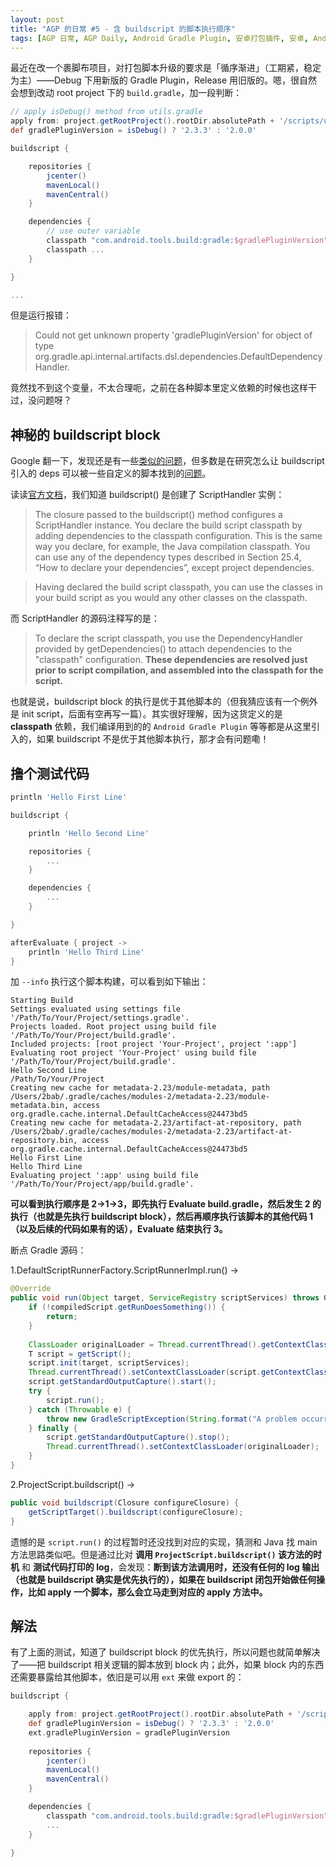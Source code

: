 ```yaml
---
layout: post
title: "AGP 的日常 #5 - 含 buildscript 的脚本执行顺序"
tags: [AGP 日常, AGP Daily, Android Gradle Plugin, 安卓打包插件, 安卓, Android, 中文]
---
```


最近在改一个裹脚布项目，对打包脚本升级的要求是「循序渐进」（工期紧，稳定为主）——Debug 下用新版的 Gradle Plugin，Release 用旧版的。嗯，很自然会想到改动 root project 下的 `build.gradle`，加一段判断：

``` gradle
// apply isDebug() method from utils.gradle
apply from: project.getRootProject().rootDir.absolutePath + '/scripts/utils.gradle'
def gradlePluginVersion = isDebug() ? '2.3.3' : '2.0.0'

buildscript {

    repositories {
        jcenter()
        mavenLocal()
        mavenCentral()
    }

    dependencies {
        // use outer variable
        classpath "com.android.tools.build:gradle:$gradlePluginVersion"
        classpath ...
    }

}

...
```
<!--more-->

但是运行报错：

> Could not get unknown property 'gradlePluginVersion' for object of type  org.gradle.api.internal.artifacts.dsl.dependencies.DefaultDependencyHandler.

竟然找不到这个变量，不太合理呃，之前在各种脚本里定义依赖的时候也这样干过，没问题呀？

## 神秘的 buildscript block
Google 翻一下，发现还是有一些[类似的问题](https://discuss.gradle.org/t/inherit-inject-buildscript-dependencies-into-custom-script-within-subproject/7175/9)，但多数是在研究怎么让 buildscript 引入的 deps 可以被一些自定义的脚本找到的[问题](https://stackoverflow.com/questions/37058780/access-classpath-dependencies-defined-in-buildscript-block-in-applied-external-s)。

读读[官方文档](https://docs.gradle.org/3.3/userguide/organizing_build_logic.html#sec:build_script_external_dependencies)，我们知道 buildscript() 是创建了 ScriptHandler 实例：

> The closure passed to the buildscript() method configures a ScriptHandler instance. You declare the build script classpath by adding dependencies to the classpath configuration. This is the same way you declare, for example, the Java compilation classpath. You can use any of the dependency types described in Section 25.4, “How to declare your dependencies”, except project dependencies.

> Having declared the build script classpath, you can use the classes in your build script as you would any other classes on the classpath. 

而 ScriptHandler 的源码注释写的是：

> To declare the script classpath, you use the DependencyHandler provided by getDependencies() to attach dependencies to the "classpath" configuration. **These dependencies are resolved just prior to script compilation, and assembled into the classpath for the script.**

也就是说，buildscript block 的执行是优于其他脚本的（但我猜应该有一个例外是 init script，后面有空再写一篇）。其实很好理解，因为这货定义的是 **classpath** 依赖，我们编译用到的的 `Android Gradle Plugin` 等等都是从这里引入的，如果 buildscript 不是优于其他脚本执行，那才会有问题嘞！

## 撸个测试代码

``` gradle
println 'Hello First Line'

buildscript {

    println 'Hello Second Line'

    repositories {
        ...
    }

    dependencies {
        ...
    }

}

afterEvaluate { project ->
    println 'Hello Third Line'
}
```

加 `--info` 执行这个脚本构建，可以看到如下输出：

``` shell
Starting Build
Settings evaluated using settings file '/Path/To/Your/Project/settings.gradle'.
Projects loaded. Root project using build file '/Path/To/Your/Project/build.gradle'.
Included projects: [root project 'Your-Project', project ':app']
Evaluating root project 'Your-Project' using build file '/Path/To/Your/Project/build.gradle'.
Hello Second Line
/Path/To/Your/Project
Creating new cache for metadata-2.23/module-metadata, path /Users/2bab/.gradle/caches/modules-2/metadata-2.23/module-metadata.bin, access org.gradle.cache.internal.DefaultCacheAccess@24473bd5
Creating new cache for metadata-2.23/artifact-at-repository, path /Users/2bab/.gradle/caches/modules-2/metadata-2.23/artifact-at-repository.bin, access org.gradle.cache.internal.DefaultCacheAccess@24473bd5
Hello First Line
Hello Third Line
Evaluating project ':app' using build file '/Path/To/Your/Project/app/build.gradle'.
```

**可以看到执行顺序是 2->1->3，即先执行 Evaluate build.gradle，然后发生 2 的执行（也就是先执行 buildscript block），然后再顺序执行该脚本的其他代码 1（以及后续的代码如果有的话），Evaluate 结束执行 3。**

断点 Gradle 源码：

1.DefaultScriptRunnerFactory.ScriptRunnerImpl.run() ->

``` java
@Override
public void run(Object target, ServiceRegistry scriptServices) throws GradleScriptException {
    if (!compiledScript.getRunDoesSomething()) {
        return;
    }
    
    ClassLoader originalLoader = Thread.currentThread().getContextClassLoader();
    T script = getScript();
    script.init(target, scriptServices);
    Thread.currentThread().setContextClassLoader(script.getContextClassloader());
    script.getStandardOutputCapture().start();
    try {
        script.run();
    } catch (Throwable e) {
        throw new GradleScriptException(String.format("A problem occurred evaluating %s.", script), e);
    } finally {
        script.getStandardOutputCapture().stop();
        Thread.currentThread().setContextClassLoader(originalLoader);
    }
}
```

2.ProjectScript.buildscript() ->

``` java
public void buildscript(Closure configureClosure) {
    getScriptTarget().buildscript(configureClosure);
}
```


遗憾的是 `script.run()` 的过程暂时还没找到对应的实现，猜测和 Java 找 main 方法思路类似吧。但是通过比对 **调用 `ProjectScript.buildscript()` 该方法的时机** 和 **测试代码打印的 log**，会发现：**断到该方法调用时，还没有任何的 log 输出（也就是 buildscript 确实是优先执行的），如果在 buildscript 闭包开始做任何操作，比如 apply 一个脚本，那么会立马走到对应的 apply 方法中。**

## 解法

有了上面的测试，知道了 buildscript block 的优先执行，所以问题也就简单解决了——把 buildscript 相关逻辑的脚本放到 block 内；此外，如果 block 内的东西还需要暴露给其他脚本，依旧是可以用 `ext` 来做 export 的：

``` gradle
buildscript {

    apply from: project.getRootProject().rootDir.absolutePath + '/scripts/utils.gradle'
    def gradlePluginVersion = isDebug() ? '2.3.3' : '2.0.0'
    ext.gradlePluginVersion = gradlePluginVersion
    
    repositories {
        jcenter()
        mavenLocal()
        mavenCentral()
    }

    dependencies {
        classpath "com.android.tools.build:gradle:$gradlePluginVersion"
        ...
    }

}
```




